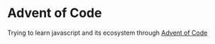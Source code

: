 # Advent of Code

Trying to learn javascript and its ecosystem through [Advent of Code](https://adventofcode.com)
